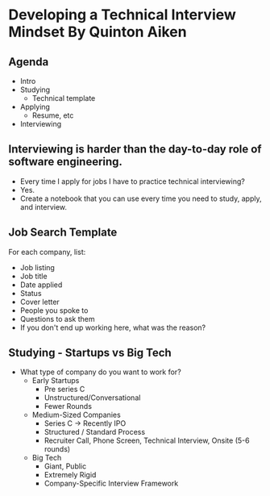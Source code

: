 # Developing a Technical Interview Mindset By Quinton Aiken

## Agenda

- Intro
- Studying
  - Technical template
- Applying
  - Resume, etc
- Interviewing

## Interviewing is harder than the day-to-day role of software engineering.

- Every time I apply for jobs I have to practice technical interviewing?
- Yes.
- Create a notebook that you can use every time you need to study, apply, and interview.

## Job Search Template

For each company, list:

- Job listing
- Job title
- Date applied
- Status
- Cover letter
- People you spoke to
- Questions to ask them
- If you don't end up working here, what was the reason?

## Studying - Startups vs Big Tech

- What type of company do you want to work for?
  - Early Startups
    - Pre series C
    - Unstructured/Conversational
    - Fewer Rounds
  - Medium-Sized Companies
    - Series C -> Recently IPO
    - Structured / Standard Process
    - Recruiter Call, Phone Screen, Technical Interview, Onsite (5-6 rounds)
  - Big Tech
    - Giant, Public
    - Extremely Rigid
    - Company-Specific Interview Framework